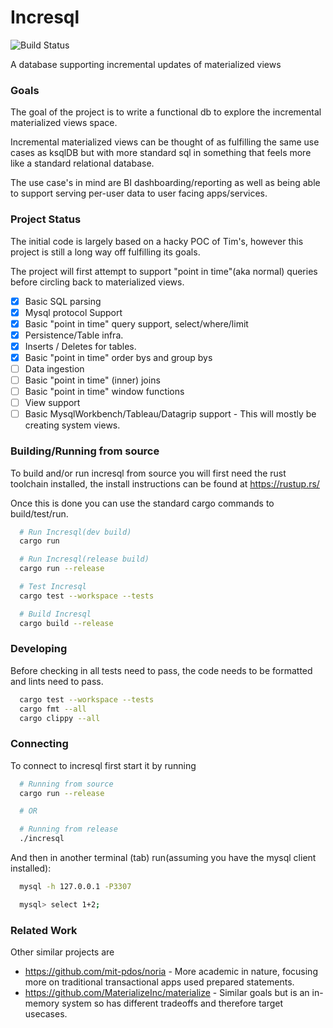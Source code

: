 # Incresql
![Build Status](https://github.com/incresql/incresql/workflows/Test/badge.svg)

A database supporting incremental updates of materialized views

### Goals
The goal of the project is to write a functional db to explore the incremental materialized views space.

Incremental materialized views can be thought of as fulfilling the same use cases as ksqlDB but with more standard sql in
something that feels more like a standard relational database.

The use case's in mind are BI dashboarding/reporting as well as being able to support serving per-user data to user facing apps/services.

### Project Status
The initial code is largely based on a hacky POC of Tim's, however this project is still a long way off
fulfilling its goals.

The project will first attempt to support "point in time"(aka normal) queries before circling back to
materialized views.
- [x] Basic SQL parsing
- [x] Mysql protocol Support
- [x] Basic "point in time" query support, select/where/limit 
- [x] Persistence/Table infra.
- [x] Inserts / Deletes for tables.
- [x] Basic "point in time" order bys and group bys
- [ ] Data ingestion
- [ ] Basic "point in time" (inner) joins
- [ ] Basic "point in time" window functions
- [ ] View support
- [ ] Basic MysqlWorkbench/Tableau/Datagrip support - This will mostly be creating system views.

### Building/Running from source
To build and/or run incresql from source you will first need the rust toolchain installed, the install
instructions can be found at https://rustup.rs/

Once this is done you can use the standard cargo commands to build/test/run.

```sh
  # Run Incresql(dev build)
  cargo run

  # Run Incresql(release build)
  cargo run --release

  # Test Incresql
  cargo test --workspace --tests

  # Build Incresql
  cargo build --release
```

### Developing
Before checking in all tests need to pass,
the code needs to be formatted and lints need to pass.
```sh
  cargo test --workspace --tests
  cargo fmt --all
  cargo clippy --all
```

### Connecting
To connect to incresql first start it by running
```sh
  # Running from source
  cargo run --release

  # OR

  # Running from release
  ./incresql
```

And then in another terminal (tab) run(assuming you have the mysql client installed):
```sh
  mysql -h 127.0.0.1 -P3307

  mysql> select 1+2;
```

### Related Work
Other similar projects are
* https://github.com/mit-pdos/noria - More academic in nature, focusing more on traditional transactional apps used prepared statements.
* https://github.com/MaterializeInc/materialize - Similar goals but is an in-memory system so has different tradeoffs and therefore target usecases.